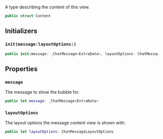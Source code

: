 
A type describing the content of this view.

``` swift
public struct Content 
```

## Initializers

### `init(message:layoutOptions:)`

``` swift
public init(message: _ChatMessage<ExtraData>, layoutOptions: ChatMessageLayoutOptions) 
```

## Properties

### `message`

The message to show the bubble for.

``` swift
public let message: _ChatMessage<ExtraData>
```

### `layoutOptions`

The layout options the message content view is shown with.

``` swift
public let layoutOptions: ChatMessageLayoutOptions
```
